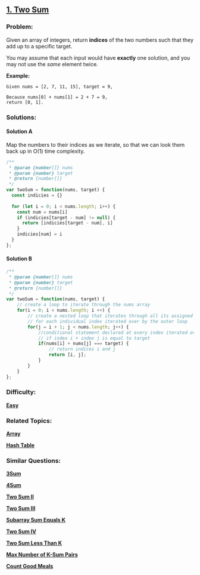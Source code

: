 ## [1. Two Sum](https://leetcode.com/problems/two-sum/description/)
### Problem:

Given an array of integers, return **indices** of the two numbers such that they add up to a specific target.

You may assume that each input would have **exactly** one solution, and you may not use the *same* element twice.

**Example:**

```
Given nums = [2, 7, 11, 15], target = 9,

Because nums[0] + nums[1] = 2 + 7 = 9,
return [0, 1].
```

### Solutions:

#### Solution A

Map the numbers to their indices as we iterate, so that we can look them back up in O(1) time complexity.

```javascript
/**
 * @param {number[]} nums
 * @param {number} target
 * @return {number[]}
 */
var twoSum = function(nums, target) {
  const indicies = {}
  
  for (let i = 0; i < nums.length; i++) {
    const num = nums[i]
    if (indicies[target - num] != null) {
      return [indicies[target - num], i]
    }
    indicies[num] = i
  }
};
```
#### Solution B

```javascript
/**
 * @param {number[]} nums
 * @param {number} target
 * @return {number[]}
 */
var twoSum = function(nums, target) {
    // create a loop to iterate through the nums array
    for(i = 0; i < nums.length; i ++) {
        // create a nested loop that iterates through all its assigned indices 
        // for each individual index iterated over by the outer loop
        for(j = i + 1; j < nums.length; j++) {
            //conditional statement declared at every index iterated over by the for loop
            // if index i + index j is equal to target
            if(nums[i] + nums[j] === target) {
                // return indices i and j
                return [i, j];
            }  
        }
    }
}; 
```

### Difficulty: 

**[Easy](https://leetcode.com/problemset/all/?difficulty=Easy)**

### Related Topics: 

**[Array](https://leetcode.com/tag/array)** 

**[Hash Table](https://leetcode.com/tag/hash-table)**

### Similar Questions:

**[3Sum](https://leetcode.com/problems/3sum/)**

**[4Sum](https://leetcode.com/problems/4sum/)**

**[Two Sum II](https://leetcode.com/problems/two-sum-ii-input-array-is-sorted/)**

**[Two Sum III](https://leetcode.com/problems/two-sum-iii-data-structure-design/)**

**[Subarray Sum Equals K](https://leetcode.com/problems/subarray-sum-equals-k/)**

**[Two Sum IV](https://leetcode.com/problems/two-sum-iv-input-is-a-bst/)**

**[Two Sum Less Than K](https://leetcode.com/problems/two-sum-less-than-k/)**

**[Max Number of K-Sum Pairs](https://leetcode.com/problems/max-number-of-k-sum-pairs/)**

**[Count Good Meals](https://leetcode.com/problems/count-good-meals/)**
